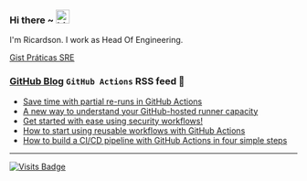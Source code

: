 ### Hi there ~ <img src="https://user-images.githubusercontent.com/1303154/88677602-1635ba80-d120-11ea-84d8-d263ba5fc3c0.gif" width="24px" alt="hi">

I'm Ricardson. I work as Head Of Engineering.

[Gist Práticas SRE](https://gist.github.com/r1w1s1/1ca63e1afb467410ddbb9081214a51ac)

### [GitHub Blog](https://github.blog/) `GitHub Actions` RSS feed 📖

<!--START_SECTION:feed-->
* [Save time with partial re-runs in GitHub Actions](https:&#x2F;&#x2F;github.blog&#x2F;2022-03-16-save-time-partial-re-runs-github-actions&#x2F;)
* [A new way to understand your GitHub-hosted runner capacity](https:&#x2F;&#x2F;github.blog&#x2F;2022-02-23-new-way-understand-github-hosted-runner-capacity&#x2F;)
* [Get started with ease using security workflows!](https:&#x2F;&#x2F;github.blog&#x2F;2022-02-22-get-started-using-security-workflows&#x2F;)
* [How to start using reusable workflows with GitHub Actions](https:&#x2F;&#x2F;github.blog&#x2F;2022-02-10-using-reusable-workflows-github-actions&#x2F;)
* [How to build a CI&#x2F;CD pipeline with GitHub Actions in four simple steps](https:&#x2F;&#x2F;github.blog&#x2F;2022-02-02-build-ci-cd-pipeline-github-actions-four-steps&#x2F;)
<!--END_SECTION:feed-->

---------

[![Visits Badge](https://badges.pufler.dev/visits/r1w1s1/r1w1s1)](https://badges.pufler.dev)


<!--
**r1williams/r1williams** is a ✨ _special_ ✨ repository because its `README.md` (this file) appears on your GitHub profile.


